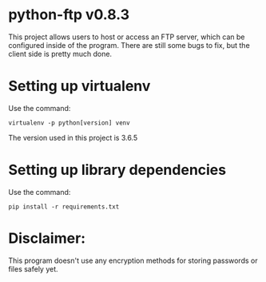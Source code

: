 # python-ftp v0.8.3
This project allows users to host or access an FTP server, which can
be configured inside of the program. 
There are still some bugs to fix, but the client side is pretty much done.

# Setting up virtualenv
Use the command: 

	virtualenv -p python[version] venv
The version used in this project is 3.6.5
	
# Setting up library dependencies
Use the command:
	
	pip install -r requirements.txt
	
# Disclaimer:
This program doesn't use any encryption methods for storing passwords or
files safely yet.